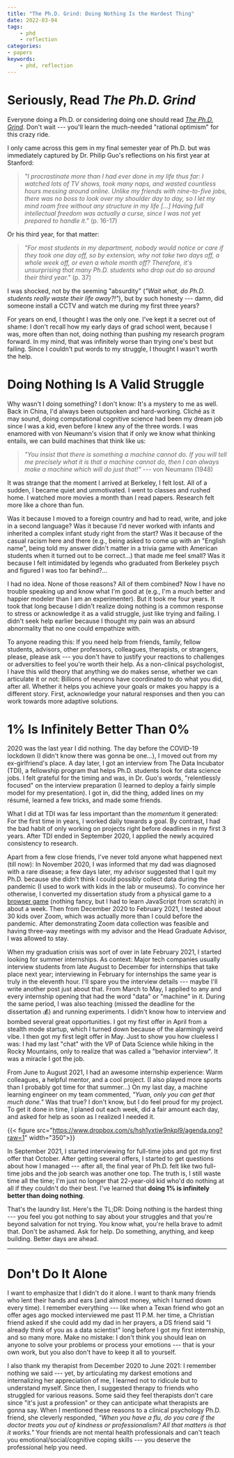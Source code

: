 ```yaml
---
title: "The Ph.D. Grind: Doing Nothing Is the Hardest Thing"
date: 2022-03-04
tags:
    - phd
    - reflection
categories:
- papers
keywords:
    - phd, reflection
---
```


# Seriously, Read *The Ph.D. Grind*
Everyone doing a Ph.D. or considering doing one should read [*The Ph.D. Grind*](https://drive.google.com/file/d/1fspvXpE9jE_xMjHbwt0RSIsZOWd1j9FH/view?usp=sharing). Don't wait --- you'll learn the much-needed "rational optimism" for this crazy ride. 

I only came across this gem in my final semester year of Ph.D. but was immediately captured by Dr. Philip Guo's reflections on his first year at Stanford: 

> *"I procrastinate more than I had ever done in my life thus far: I watched lots of TV shows, took many naps, and wasted countless hours messing around online. Unlike my friends with nine-to-five jobs, there was no boss to look over my shoulder day to day, so I let my mind roam free without any structure in my life [...] Having full intellectual freedom was actually a curse, since I was not yet prepared to handle it."* (p. 16-17)

Or his third year, for that matter:

> *"For most students in my department, nobody would notice or care if they took one day off, so by extension, why not take two days off, a whole week off, or even a whole month off? Therefore, it's unsurprising that many Ph.D. students who drop out do so around their third year."* (p. 37)

I was shocked, not by the seeming "absurdity" (*"Wait what, do Ph.D. students really waste their life away?!"*), but by such honesty --- damn, did someone install a CCTV and watch me during my first three years? 

For years on end, I thought I was the only one. I've kept it a secret out of shame: I don't recall how my early days of grad school went, because I was, more often than not, doing nothing than pushing my research program forward. In my mind, that was infinitely worse than trying one's best but failing. Since I couldn't put words to my struggle, I thought I wasn't worth the help. 

# Doing Nothing Is A Valid Struggle
Why wasn't I doing something? I don't know: It's a mystery to me as well. Back in China, I'd always been outspoken and hard-working. Cliché  as it may sound, doing computational cognitive science had been my dream job since I was a kid, even before I knew any of the three words. I was enamored with von Neumann's vision that if only we know what thinking entails, we can build machines that think like us:


> *"You insist that there is something a machine cannot do. If you will tell me precisely what it is that a machine cannot do, then I can always make a machine which will do just that!"* --- von Neumann (1948)

It was strange that the moment I arrived at Berkeley, I felt lost. All of a sudden, I became quiet and unmotivated. I went to classes and rushed home. I watched more movies a month than I read papers. Research felt more like a chore than fun.

Was it because I moved to a foreign country and had to read, write, and joke in a second language? Was it because I'd never worked with infants and inherited a complex infant study right from the start? Was it because of the casual racism here and there (e.g., being asked to come up with an "English name", being told my answer didn't matter in a trivia game with American students when it turned out to be correct...) that made me feel small? Was it because I felt intimidated by legends who graduated from Berkeley psych and figured I was too far behind?...

I had no idea. None of those reasons? All of them combined? Now I have no trouble speaking up and know what I'm good at (e.g., I'm a much better and happier modeler than I am an experimenter). But it took me four years. It took that long because I didn't realize doing nothing is a common response to stress or acknowledge it as a valid struggle, just like trying and failing. I didn't seek help earlier because I thought my pain was an absurd abnormality that no one could empathize with. 

To anyone reading this: If you need help from friends, family, fellow students, advisors, other professors, colleagues, therapists, or strangers, please, please ask --- you don't have to justify your reactions to challenges or adversities to feel you're worth their help. As a non-clinical psychologist, I have this wild theory that anything we do makes sense, whether we can articulate it or not: Billions of neurons have coordinated to do what you did, after all. Whether it helps you achieve your goals or makes you happy is a different story. First, acknowledge your natural responses and then you can work towards more adaptive solutions.

# 1% Is Infinitely Better Than 0%

2020 was the last year I did nothing. The day before the COVID-19 lockdown (I didn't know there was gonna be one...), I moved out from my ex-girlfriend's place. A day later, I got an interview from The Data Incubator (TDI), a fellowship program that helps Ph.D. students look for data science jobs. I felt grateful for the timing and was, in Dr. Guo's words, "relentlessly focused" on the interview preparation (I learned to deploy a fairly simple model for my presentation). I got in, did the thing, added lines on my résumé, learned a few tricks, and made some friends. 

What I did at TDI was far less important than the *momentum* it generated: For the first time in years, I worked daily towards a goal. By contrast, I had the bad habit of only working on projects right before deadlines in my first 3 years. After TDI ended in September 2020, I applied the newly acquired consistency to research.

Apart from a few close friends, I've never told anyone what happened next (till now): In November 2020, I was informed that my dad was diagnosed with a rare disease; a few days later, my advisor suggested that I quit my Ph.D. because she didn't think I could possibly collect data during the pandemic (I used to work with kids in the lab or museums). To convince her otherwise, I converted my dissertation study from a physical game to a [browser game](https://lightbulb-alex.netlify.app/) (nothing fancy, but I had to learn JavaScript from scratch) in about a week. Then from December 2020 to February 2021, I tested about 30 kids over Zoom, which was actually more than I could before the pandemic. After demonstrating Zoom data collection was feasible and having three-way meetings with my advisor and the Head Graduate Advisor, I was allowed to stay.

When my graduation crisis was sort of over in late February 2021, I started looking for summer internships. As context: Major tech companies usually interview students from late August to December for internships that take place next year; interviewing in February for internships the same year is truly in the eleventh hour. I'll spare you the interview details --- maybe I'll write another post just about that. From March to May, I applied to any and every internship opening that had the word "data" or "machine" in it. During the same period, I was also teaching (missed the deadline for the dissertation 💰) and running experiments. I didn't know how to interview and bombed several great opportunities. I got my first offer in April from a stealth mode startup, which I turned down because of the alarmingly weird vibe. I then got my first legit offer in May. Just to show you how clueless I was: I had my last "chat" with the VP of Data Science while hiking in the Rocky Mountains, only to realize that was called a "behavior interview". It was a miracle I got the job. 

From June to August 2021, I had an awesome internship experience: Warm colleagues, a helpful mentor, and a cool project. (I also played more sports than I probably got time for that summer...) On my last day, a machine learning engineer on my team commented, *"Yuan, only you can get that much done."* Was that true? I don't know, but I do feel proud for my project. To get it done in time, I planed out each week, did a fair amount each day, and asked for help as soon as I realized I needed it.

{{< figure src="https://www.dropbox.com/s/hsh1yxtiw9nkpl9/agenda.png?raw=1" width="350">}}

In September 2021, I started interviewing for full-time jobs and got my first offer that October. After getting several offers, I started to get questions about how I managed --- after all, the final year of Ph.D. felt like two full-time jobs and the job search was another one top. The truth is, I still waste time all the time; I'm just no longer that 22-year-old kid who'd do nothing at all if they couldn't do their best. I've learned that **doing 1% is infinitely better than doing nothing**.

That's the laundry list. Here's the TL;DR: Doing nothing is the hardest thing --- you feel you got nothing to say about your struggles and that you're beyond salvation for not trying. You know what, you're hella brave to admit that. Don't be ashamed. Ask for help. Do something, anything, and keep building. Better days are ahead.

---
# Don't Do It Alone


I want to emphasize that I didn't do it alone. I want to thank many friends who lent their hands and ears (and almost money, which I turned down every time). I remember everything --- like when a Texan friend who got an offer ages ago mocked interviewed me past 11 P.M. her time, a Christian friend asked if she could add my dad in her prayers, a DS friend said "I already think of you as a data scientist" long before I got my first internship, and so many more. Make no mistake: I don't think you should lean on anyone to solve your problems or process your emotions --- that is your own work, but you also don't have to keep it all to yourself.

I also thank my therapist from December 2020 to June 2021: I remember nothing we said --- yet, by articulating my darkest emotions and internalizing her appreciation of me, I learned not to ridicule but to understand myself. Since then, I suggested therapy to friends who struggled for various reasons. Some said they feel therapists don't care since "it's just a profession" or they can anticipate what therapists are gonna say. When I mentioned these reasons to a clinical psychology Ph.D. friend, she cleverly responded, *"When you have a flu, do you care if the doctor treats you out of kindness or professionalism? All that matters is that it works."* Your friends are not mental health professionals and can't teach you emotional/social/cognitive coping skills --- you deserve the professional help you need.